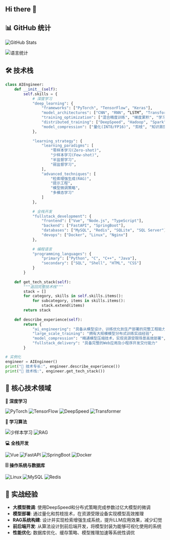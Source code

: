 ## Hi there 👋
## 📊 GitHub 统计
![GitHub Stats](https://github-readme-stats.vercel.app/api?username=zxcvbnmkj&show_icons=true&theme=radical&show=reviews,discussions_started,discussions_answered,prs_merged,prs_merged_percentage&cache_seconds=1800&random=123&rank_icon=github)

![ 语言统计 ](https://github-readme-stats.vercel.app/api/top-langs/?username=zxcvbnmkj&layout=compact&theme=gruvbox)
## 🛠 技术栈
```python
class AIEngineer:
    def __init__(self):
        self.skills = {
            # 深度学习
            "deep_learning": {
                "frameworks": ["PyTorch", "TensorFlow", "Keras"],
                "model_architectures": ["CNN", "RNN", “LSTM”, "Transformer", "BERT"],
                "training_optimization": ["混合精度训练", "梯度累积", "学习率调度策略"],
                "distributed_training": ["DeepSpeed", "Hadoop", "Spark"],
                "model_compression": ["量化(INT8/FP16)", "剪枝", "知识蒸馏"]
            },
            
            "learning_strategy": {
                "learning_paradigms": [
                    "零样本学习(Zero-shot)", 
                    "少样本学习(Few-shot)",
                    "半监督学习", 
                    "弱监督学习",
                ],
                "advanced_techniques": [
                    "检索增强生成(RAG)",
                    "提示工程", 
                    "模型微调策略",
                    "多模态学习"
                ]
            },
            
            # 全栈开发
            "fullstack_development": {
                "frontend": ["Vue", "Node.js", "TypeScript"],
                "backend": ["FastAPI", "SpringBoot"],
                "databases": ["MySQL", "Redis", "SQLite", "SQL Server"],
                "devops": ["Docker", "Linux", "Nginx"]
            },
            
            # 编程语言
            "programming_languages": {
                "primary": ["Python", "C", "C++", "Java"],
                "secondary": ["SQL", "Shell", "HTML", "CSS"]
            }
        }
    
    def get_tech_stack(self):
        """返回完整技术栈"""
        stack = []
        for category, skills in self.skills.items():
            for subcategory, items in skills.items():
                stack.extend(items)
        return stack
    
    def describe_experience(self):
        return {
            "ai_engineering": "具备从模型设计、训练优化到生产部署的完整工程能力",
            "large_scale_training": "拥有大规模模型分布式训练实战经验",
            "model_compression": "精通模型压缩技术，实现资源受限场景高效部署",
            "fullstack_delivery": "具备完整的Web应用及小程序开发交付能力"
        }

# 实例化
engineer = AIEngineer()
print("🎯 技术专长:", engineer.describe_experience())
print("🚀 技术栈:", engineer.get_tech_stack())
```
## 🎯 核心技术领域

**🤖 深度学习**

![PyTorch](https://img.shields.io/badge/PyTorch-Expert-red)
![TensorFlow](https://img.shields.io/badge/TensorFlow-Advanced-orange)
![DeepSpeed](https://img.shields.io/badge/DeepSpeed-Intermediate-yellow)
![Transformer](https://img.shields.io/badge/Transformer-Expert-red)

**🔬 学习算法**

![少样本学习](https://img.shields.io/badge/少样本学习-Advanced-orange)
![RAG](https://img.shields.io/badge/RAG-Intermediate-yellow)

**💻 全栈开发**

![Vue](https://img.shields.io/badge/Vue-Advanced-orange)
![FastAPI](https://img.shields.io/badge/FastAPI-Expert-red)
![SpringBoot](https://img.shields.io/badge/SpringBoot-Intermediate-yellow)
![Docker](https://img.shields.io/badge/Docker-Advanced-orange)

**🗄️ 操作系统与数据库**

![Linux](https://img.shields.io/badge/Linux-Expert-red)
![MySQL](https://img.shields.io/badge/MySQL-Expert-red)
![Redis](https://img.shields.io/badge/Redis-Advanced-orange)


## 💼 实战经验

- **大模型微调**: 使用DeepSpeed和分布式策略完成参数过亿大模型的微调
- **模型部署**: 通过量化和剪枝技术，在资源受限设备实现模型高效推理
- **RAG系统构建**: 设计并实现检索增强生成系统，提升LLM应用效果，减少幻觉
- **前后端开发**: 从算法设计到前后端开发，将模型封装为能够可视化使用的系统
- **性能优化**: 数据库优化、缓存策略、模型推理加速等系统性调优
